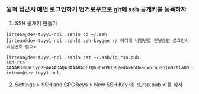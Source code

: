 ### 원격 접근시 매번 로그인하기 번거로우므로 git에 ssh 공개키를 등록하자
1. SSH 공개키 만들기
```
[irteam@dev-tuyy1-ncl .ssh]$ cd ~/.ssh
[irteam@dev-tuyy1-ncl .ssh]$ ssh-keygen // 여기에 비밀번호 안넣으면 로그인시 비밀번호 필요x

[irteam@dev-tuyy1-ncl .ssh]$ cat ~/.ssh/id_rsa.pub
ssh-rsa AAAAB3NzaC1yc2EAAAADAQABAAABAQC1QhuhkO9JD02edAwkhUoSqxorauEoInOrtla00LHi6rK0ME83GANodkgjBR4Zh+RF03C3nUrnp5QDqEvLBDmVz61M0tWdx1Cq2n7Q65EGZ/BJIrB5I2YNZqJC6ByiC5YphvSCUtG/Ja2zrFm90EC69lGRNfQtI92koyn3vRipJuF+nUEs50i8aFprphxAZ9E3nIzwdWf8rUgXDH10FI94tM4bwkU361m9LWvviCpMc1BP/LxrODeK3L9jRR8rwtBlsMArqRFomH62nRe1uZ0pKG3kpAPneeS/1miHEFnCVwDbjGEfHB+4+KjWfrIFtQV9RZA2UMLJIoZcQYVl9u4L irteam@dev-tuyy1-ncl

```
2. Settings > SSH and GPG keys > New SSH Key 에 id_rsa.pub 키를 
넣자
